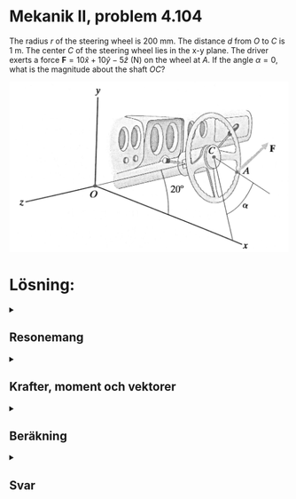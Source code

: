 # Mekanik II, problem 4.104

The radius $r$ of the steering wheel is 200 mm. The distance $d$ from $O$ to $C$ is 1 m. The center $C$ of the steering wheel lies in the x-y plane. The driver exerts a force $\mathbf{F}=10\hat{x}+10\hat{y}-5\hat{z}$ (N) on the wheel at $A$. If the angle $\alpha = 0$, what is the magnitude about the shaft $OC$? 

![Ratt](./BF4_104a.png)


# Lösning:

<details>
    <summary>
        <h2>Resonemang<br></h2>
    </summary>
Det som söks är momentet $\mathbf{M}_{OC}$ kring rattstången som går i riktningen $\hat{r}_{OC}$. Därför är ett lämpligt tillvägagångssätt att först bestämma momentet $\mathbf{M}_{C}$ kring rattens centrum $C$ for att sedan använda ekvationen för momentet kring en axel som ger $\mathbf{M}_{OC}=(\mathbf{M}_{C} \cdot \hat{r}_{OC}) \hat{r}_{OC}$.
</details>

<details>
    <summary>
        <h2>Krafter, moment och vektorer<br></h2>
    </summary>
För att kunna beräkna $\mathbf{M}_{OC}$ behöver vi först bestämma enhetsvektorn $\mathbf{r}_{OC}$ och kraftmomentet $\mathbf{M}_{OC}$.
    
Enhetsvektorn $\mathbf{r}_{OC}$ ligger i xy-planet och kan med hjälp av trigonometriska samband skrivas som 

$\mathbf{r}_{OC} = \cos 20 \hat{x} + \sin 20 \hat{y}$



Eftersom den enda kraft som bidrar i problemet är $\mathbf{F}$, vilken verkar med vektorn $\mathbf{r}_{CA}$ kring punkten $C$, blir kraftmomentet $\mathbf{M}_{C}=\mathbf{r}_{CA}\times\mathbf{F}$

Eftersom vinkeln $\alpha=0$ enligt uppgiften ligger punkten $A$ i samma plan som rattstången, d.v.s. i xy-planet. Även om det är svårt att se i figuren kan man anta att ratten sitter vinkelrätt mot rattstången. En projektion av systemet i xy-planet ges nedan:

![xy-ratt](./BF4_104b.png)

För att tydligare se hur ett uttryck för $\mathbf{r}_{CA}$ kan fås kan man använda vinkelförhållanden enligt figurer nedan:

![trianglar](./BF4_104c.png)

Så $\mathbf{r}_{CA}$ kan därför skrivas

$\mathbf{r}_{CA} = r \sin 20 \hat{x} - r \cos 20 \hat{y}$  (m)

och $\mathbf{F}$ är som givet i uppgiften

$\mathbf{F}=10\hat{x}+10\hat{y}-5\hat{z}$ (N)

</details>

<details>
    <summary>
        <h2>Beräkning<br></h2>
    </summary>


Vi börjar med att beräkna kraftmomentet $\mathbf{M}_{C}=\mathbf{r}_{CA}\times\mathbf{F}$


$\mathbf{r}_{CA} \times \mathbf{F} =  \begin{vmatrix}
&\hat{x}&&\hat{y}&&\hat{z}&\\
\\
& r \sin 20 && -r \cos 20 && 0 &\\
\\
& 10 && 10 && -5 &\\
\end{vmatrix} = 5r \cos 20 \hat{x} + 5 r \sin 20 \hat{y} + (10r\sin 20 + 10r \cos 20)\hat{z}$

Med kraftmomentet $\mathbf{M}_C$ uträknat kan vi nu räkna momentet $\mathbf{M}_{AC}$ längs rattstången $AC$. Som ett delsteg räknar vi skalärprodukten $\mathbf{M}_C \cdot \hat{r}_{AC}$:

$\mathbf{M}_C \cdot \hat{r}_{AC} = 
(\cos 20 \hat{x} + \sin 20 \hat{y}) \cdot (5r \cos 20 \hat{x} + 5 r \sin 20 \hat{y} + 20r\sin 20 \hat{z}) = \\
5r \cos^2 20 + 5r \sin^2 20 + 0 = 5r ( \cos^2 20 + \sin^2 20) = 5r $ 


Vilket ger oss kraftmomentet kring $AC$ som:

$\mathbf{M}_{AC} = (\mathbf{M}_C \cdot \hat{r}_{AC})\hat{r}_{AC} = 
5r (\cos 20 \hat{x} + \sin 20 \hat{y}) = 5r \cos 20 \hat{x} + 5 r \sin 20 \hat{y}$


Med insatt värde $r=0.2 m$ blir $\mathbf{M}_{AC} = 5r \cos 20 \hat{x} + 5 r \sin 20 \hat{y} =  \cos 20 \hat{x} + \sin 20 \hat{y}$ (Nm)

Normen av $\mathbf{M}_{AC}$ ger oss magnituden ${M}_{AC}$ som söktes i uppgiften:

${M}_{AC} = \sqrt{\cos 20 \hat{x} + \sin 20 \hat{y}} = \sqrt{1} = 1$ (Nm)

(Notera att redan skalärprodukten $\mathbf{M}_C \cdot \hat{r}_{AC}$ gav oss magnituden eftersom $\hat{r}_{AC}$ är en enhetsvektor).


</details>

<details>
    <summary>
        <h2>Svar<br></h2>
    </summary>
Magnituden av kraftmomentet kring $AC$ är ${M}_{AC} = 1$  (Nm)
   
</details>
